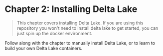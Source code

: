 # Chapter 2: Installing Delta Lake
> This chapter covers installing Delta Lake. If you are using this repository you won't need to install delta lake to get started, you can just spin up the docker environment.

Follow along with the chapter to manually install Delta Lake, or to learn to build your own Delta Lake containers.
